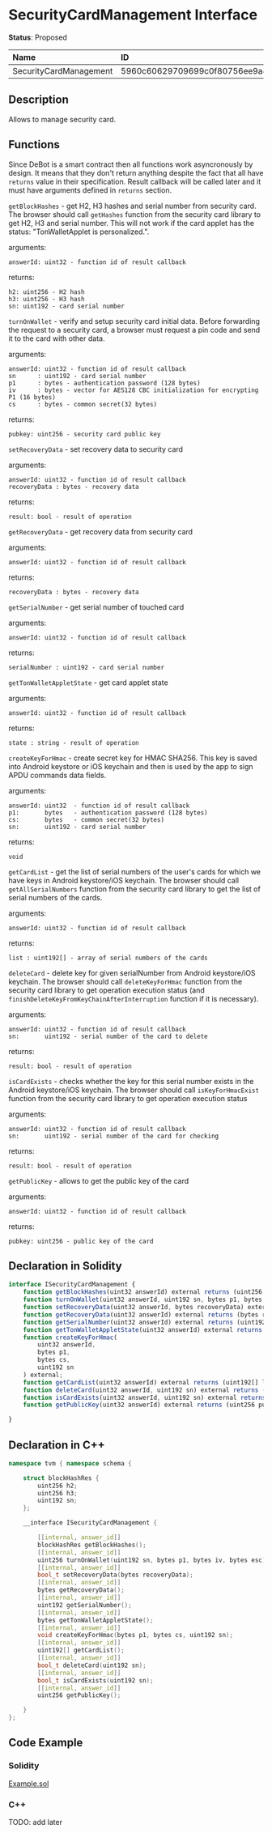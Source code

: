 # SecurityCardManagement Interface

**Status**: Proposed

| Name                        | ID                                                                |
| :-------------------------- | :---------------------------------------------------------------- |
| SecurityCardManagement      | 5960c60629709699c0f80756ee9a4074dde26e8f68cddd03bf0507d8eb07915f  |


## Description

Allows to manage security card.

## Functions

Since DeBot is a smart contract then all functions work asyncronously by design. It means that they don't return anything despite the fact that all have `returns` value in their specification. Result callback will be called later and it must have arguments defined in `returns` section.

`getBlockHashes` - get H2, H3 hashes and serial number from security card.
The browser should call `getHashes` function from the security card library to get H2, H3 and serial number.
This will not work if the card applet has the status: "TonWalletApplet is personalized.".

arguments:

	answerId: uint32 - function id of result callback

returns:

	h2: uint256 - H2 hash
	h3: uint256 - H3 hash
	sn: uint192 - card serial number


`turnOnWallet` - verify and setup security card initial data.
Before forwarding the request to a security card, a browser must request a pin code and send it to the card with other data.

arguments:

	answerId: uint32 - function id of result callback
	sn      : uint192 - card serial number
	p1      : bytes - authentication password (128 bytes)
	iv      : bytes - vector for AES128 CBC initialization for encrypting P1 (16 bytes)
	cs      : bytes - common secret(32 bytes)

returns: 

	pubkey: uint256 - security card public key

`setRecoveryData` - set recovery data to security card

arguments: 

	answerId: uint32 - function id of result callback
	recoveryData : bytes - recovery data

returns: 

	result: bool - result of operation

`getRecoveryData` - get recovery data from security card

arguments: 

	answerId: uint32 - function id of result callback

returns: 

	recoveryData : bytes - recovery data

`getSerialNumber` - get serial number of touched card

arguments: 

	answerId: uint32 - function id of result callback

returns: 

	serialNumber : uint192 - card serial number

`getTonWalletAppletState` - get card applet state

arguments: 

	answerId: uint32 - function id of result callback

returns: 

	state : string - result of operation

`createKeyForHmac` - create secret key for HMAC SHA256. This key is saved into Android keystore or iOS keychain and then is used by the app to sign APDU commands data fields. 

arguments: 

	answerId: uint32  - function id of result callback
	p1:       bytes   - authentication password (128 bytes) 
	cs:       bytes   - common secret(32 bytes)
	sn:       uint192 - card serial number

returns:

    void

`getCardList` - get the list of serial numbers of the user's cards for which we have keys in Android keystore/iOS keychain.
The browser should call `getAllSerialNumbers` function from the security card library to get the list of serial numbers of the cards.

arguments: 

	answerId: uint32 - function id of result callback

returns: 

	list : uint192[] - array of serial numbers of the cards

`deleteCard` - delete key for given serialNumber from Android keystore/iOS keychain.
The browser should call `deleteKeyForHmac` function from the security card library to get operation execution status (and `finishDeleteKeyFromKeyChainAfterInterruption` function if it is necessary).

arguments: 

	answerId: uint32 - function id of result callback
	sn:       uint192 - serial number of the card to delete

returns: 

	result: bool - result of operation

`isCardExists` - checks whether the key for this serial number exists in the Android keystore/iOS keychain.
The browser should call `isKeyForHmacExist` function from the security card library to get operation execution status 

arguments: 

	answerId: uint32 - function id of result callback
	sn:       uint192 - serial number of the card for checking

returns: 

	result: bool - result of operation

`getPublicKey` - allows to get the public key of the card

arguments:

    answerId: uint32 - function id of result callback

returns:

	pubkey: uint256 - public key of the card

## Declaration in Solidity

```jsx
interface ISecurityCardManagement {
    function getBlockHashes(uint32 answerId) external returns (uint256 h2, uint256 h3, uint192 sn);
    function turnOnWallet(uint32 answerId, uint192 sn, bytes p1, bytes iv, bytes cs) external returns (uint256 pubkey);
    function setRecoveryData(uint32 answerId, bytes recoveryData) external returns (bool result);
    function getRecoveryData(uint32 answerId) external returns (bytes recoveryData);
	function getSerialNumber(uint32 answerId) external returns (uint192 serialNumber);
	function getTonWalletAppletState(uint32 answerId) external returns (string state);
	function createKeyForHmac(
		uint32 answerId,
		bytes p1,
		bytes cs,
		uint192 sn
	) external;
	function getCardList(uint32 answerId) external returns (uint192[] list);
	function deleteCard(uint32 answerId, uint192 sn) external returns (bool result);
	function isCardExists(uint32 answerId, uint192 sn) external returns (bool result);
	function getPublicKey(uint32 answerId) external returns (uint256 pubkey);

}
```

## Declaration in C++

```cpp
namespace tvm { namespace schema {

	struct blockHashRes {
		uint256 h2;
		uint256 h3;
		uint192 sn;
	};

	__interface ISecurityCardManagement {

		[[internal, answer_id]]
		blockHashRes getBlockHashes();
		[[internal, answer_id]]
		uint256 turnOnWallet(uint192 sn, bytes p1, bytes iv, bytes esc);
		[[internal, answer_id]]
		bool_t setRecoveryData(bytes recoveryData);
		[[internal, answer_id]]
		bytes getRecoveryData();
		[[internal, answer_id]]
		uint192 getSerialNumber();
		[[internal, answer_id]]
		bytes getTonWalletAppletState();
		[[internal, answer_id]]
		void createKeyForHmac(bytes p1, bytes cs, uint192 sn);
		[[internal, answer_id]]
		uint192[] getCardList();
		[[internal, answer_id]]
		bool_t deleteCard(uint192 sn);
		[[internal, answer_id]]
		bool_t isCardExists(uint192 sn);
		[[internal, answer_id]]
		uint256 getPublicKey();

	}
};
```

## Code Example

### Solidity

[Example.sol](examples/Example.sol)

### C++

TODO: add later
